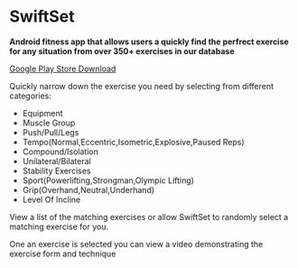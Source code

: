 # SwiftSet

**Android fitness app that allows users a quickly find the perfrect exercise for any situation from over 350+ exercises in our database**

[Google Play Store Download](https://play.google.com/store/apps/details?id=com.michaeloles.swiftset)

Quickly narrow down the exercise you need by selecting from different categories:
- Equipment
- Muscle Group
- Push/Pull/Legs
- Tempo(Normal,Eccentric,Isometric,Explosive,Paused Reps)
- Compound/Isolation
- Unilateral/Bilateral
- Stability Exercises
- Sport(Powerlifting,Strongman,Olympic Lifting)
- Grip(Overhand,Neutral,Underhand)
- Level Of Incline

View a list of the matching exercises or allow SwiftSet to randomly select a matching exercise for you.

One an exercise is selected you can view a video demonstrating the exercise form and technique
